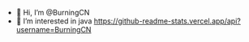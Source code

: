 - 👋 Hi, I’m @BurningCN
- 👀 I’m interested in java
https://github-readme-stats.vercel.app/api?username=BurningCN
